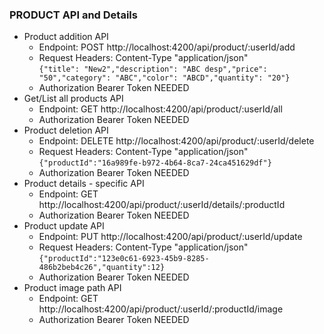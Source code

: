 ### PRODUCT API and Details
* Product addition API
  * Endpoint: POST http://localhost:4200/api/product/:userId/add
  * Request Headers: Content-Type "application/json"<br /> ```{"title": "New2","description": "ABC desp","price": "50","category": "ABC","color": "ABCD","quantity": "20"}```
  * Authorization Bearer Token NEEDED
* Get/List all products API
  * Endpoint: GET http://localhost:4200/api/product/:userId/all
  * Authorization Bearer Token NEEDED
* Product deletion API
  * Endpoint: DELETE http://localhost:4200/api/product/:userId/delete
  * Request Headers: Content-Type "application/json"<br /> ```{"productId":"16a989fe-b972-4b64-8ca7-24ca451629df"}```
  * Authorization Bearer Token NEEDED
* Product details - specific API
  * Endpoint: GET http://localhost:4200/api/product/:userId/details/:productId
  * Authorization Bearer Token NEEDED
* Product update API
  * Endpoint: PUT http://localhost:4200/api/product/:userId/update
  * Request Headers: Content-Type "application/json"<br /> ```{"productId":"123e0c61-6923-45b9-8285-486b2beb4c26","quantity":12}```
  * Authorization Bearer Token NEEDED
* Product image path API
  * Endpoint: GET http://localhost:4200/api/product/:userId/:productId/image
  * Authorization Bearer Token NEEDED
